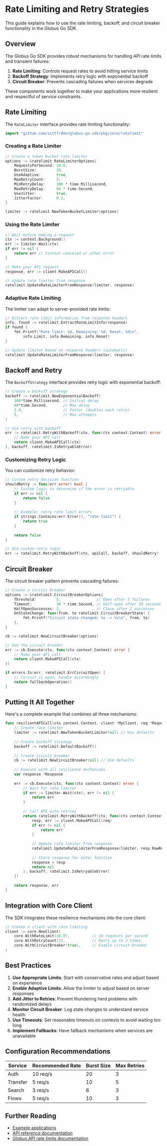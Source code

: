 # Rate Limiting and Retry Strategies

<!-- SPDX-License-Identifier: Apache-2.0 -->
<!-- SPDX-FileCopyrightText: 2025 Scott Friedman and Project Contributors -->

This guide explains how to use the rate limiting, backoff, and circuit breaker functionality in the Globus Go SDK.

## Overview

The Globus Go SDK provides robust mechanisms for handling API rate limits and transient failures:

1. **Rate Limiting**: Controls request rates to avoid hitting service limits
2. **Backoff Strategy**: Implements retry logic with exponential backoff
3. **Circuit Breaker**: Prevents cascading failures when services degrade

These components work together to make your applications more resilient and respectful of service constraints.

## Rate Limiting

The `RateLimiter` interface provides rate limiting functionality:

```go
import "github.com/scttfrdmn/globus-go-sdk/pkg/core/ratelimit"
```

### Creating a Rate Limiter

```go
// Create a token bucket rate limiter
options := &ratelimit.RateLimiterOptions{
    RequestsPerSecond: 10.0,
    BurstSize:         20,
    UseAdaptive:       true,
    MaxRetryCount:     5,
    MinRetryDelay:     100 * time.Millisecond,
    MaxRetryDelay:     60 * time.Second,
    UseJitter:         true,
    JitterFactor:      0.2,
}

limiter := ratelimit.NewTokenBucketLimiter(options)
```

### Using the Rate Limiter

```go
// Wait before making a request
ctx := context.Background()
err := limiter.Wait(ctx)
if err != nil {
    return err // Context canceled or other error
}

// Make your API request
response, err := client.MakeAPICall()

// Update rate limiter from response
ratelimit.UpdateRateLimiterFromResponse(limiter, response)
```

### Adaptive Rate Limiting

The limiter can adapt to server-provided rate limits:

```go
// Extract rate limit information from response headers
info, found := ratelimit.ExtractRateLimitInfo(response)
if found {
    fmt.Printf("Rate limit: %d, Remaining: %d, Reset: %d\n",
        info.Limit, info.Remaining, info.Reset)
}

// Update limiter based on response headers (automatic)
ratelimit.UpdateRateLimiterFromResponse(limiter, response)
```

## Backoff and Retry

The `BackoffStrategy` interface provides retry logic with exponential backoff:

```go
// Create a backoff strategy
backoff := ratelimit.NewExponentialBackoff(
    100*time.Millisecond, // Initial delay
    60*time.Second,       // Max delay
    2.0,                  // Factor (doubles each retry)
    5,                    // Max attempts
)

// Use retry with backoff
err := ratelimit.RetryWithBackoff(ctx, func(ctx context.Context) error {
    // Make your API call
    return client.MakeAPICall(ctx)
}, backoff, ratelimit.IsRetryableError)
```

### Customizing Retry Logic

You can customize retry behavior:

```go
// Custom retry decision function
shouldRetry := func(err error) bool {
    // Custom logic to determine if the error is retryable
    if err == nil {
        return false
    }
    
    // Example: retry rate limit errors
    if strings.Contains(err.Error(), "rate limit") {
        return true
    }
    
    return false
}

// Use custom retry logic
err := ratelimit.RetryWithBackoff(ctx, apiCall, backoff, shouldRetry)
```

## Circuit Breaker

The circuit breaker pattern prevents cascading failures:

```go
// Create a circuit breaker
options := &ratelimit.CircuitBreakerOptions{
    Threshold:         5,                // Open after 5 failures
    Timeout:           30 * time.Second, // Half-open after 30 seconds
    HalfOpenSuccesses: 2,                // Close after 2 successes
    OnStateChange: func(from, to ratelimit.CircuitBreakerState) {
        fmt.Printf("Circuit state changed: %v -> %v\n", from, to)
    },
}

cb := ratelimit.NewCircuitBreaker(options)

// Use the circuit breaker
err := cb.Execute(ctx, func(ctx context.Context) error {
    // Make your API call
    return client.MakeAPICall(ctx)
})

if errors.Is(err, ratelimit.ErrCircuitOpen) {
    // Circuit is open, handle accordingly
    return fallbackOperation()
}
```

## Putting It All Together

Here's a complete example that combines all three mechanisms:

```go
func resilientAPICall(ctx context.Context, client *MyClient, req *Request) (*Response, error) {
    // Create rate limiter
    limiter := ratelimit.NewTokenBucketLimiter(nil) // Use defaults
    
    // Create backoff strategy
    backoff := ratelimit.DefaultBackoff()
    
    // Create circuit breaker
    cb := ratelimit.NewCircuitBreaker(nil) // Use defaults
    
    // Execute with all resilience mechanisms
    var response *Response
    
    err := cb.Execute(ctx, func(ctx context.Context) error {
        // Wait for rate limiter
        if err := limiter.Wait(ctx); err != nil {
            return err
        }
        
        // Call API with retries
        return ratelimit.RetryWithBackoff(ctx, func(ctx context.Context) error {
            resp, err := client.MakeAPICall(req)
            if err != nil {
                return err
            }
            
            // Update rate limiter from response
            ratelimit.UpdateRateLimiterFromResponse(limiter, resp.RawResponse)
            
            // Store response for outer function
            response = resp
            return nil
        }, backoff, ratelimit.IsRetryableError)
    })
    
    return response, err
}
```

## Integration with Core Client

The SDK integrates these resilience mechanisms into the core client:

```go
// Create a client with rate limiting
client := core.NewClient(
    core.WithRateLimit(10.0),          // 10 requests per second
    core.WithRetryCount(3),            // Retry up to 3 times
    core.WithCircuitBreaker(true),     // Enable circuit breaker
)
```

## Best Practices

1. **Use Appropriate Limits**: Start with conservative rates and adjust based on experience
2. **Enable Adaptive Limits**: Allow the limiter to adjust based on server responses
3. **Add Jitter to Retries**: Prevent thundering herd problems with randomized delays
4. **Monitor Circuit Breaker**: Log state changes to understand service health
5. **Use Timeouts**: Set reasonable timeouts on contexts to avoid waiting too long
6. **Implement Fallbacks**: Have fallback mechanisms when services are unavailable

## Configuration Recommendations

| Service | Recommended Rate | Burst Size | Max Retries |
|---------|-----------------|------------|------------|
| Auth    | 10 req/s        | 20         | 3          |
| Transfer| 5 req/s         | 10         | 5          |
| Search  | 3 req/s         | 6          | 3          |
| Flows   | 5 req/s         | 10         | 3          |

## Further Reading

- [Example applications](../examples/ratelimit/)
- [API reference documentation](https://pkg.go.dev/github.com/scttfrdmn/globus-go-sdk/pkg/core/ratelimit)
- [Globus API rate limits documentation](https://docs.globus.org/api/)